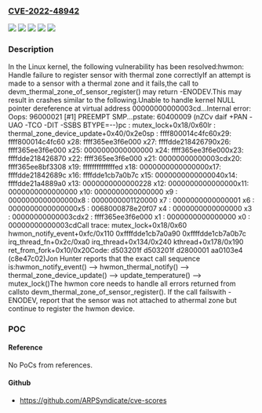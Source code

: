 ### [CVE-2022-48942](https://cve.mitre.org/cgi-bin/cvename.cgi?name=CVE-2022-48942)
![](https://img.shields.io/static/v1?label=Product&message=Linux&color=blue)
![](https://img.shields.io/static/v1?label=Version&message=&color=brightgreen)
![](https://img.shields.io/static/v1?label=Version&message=1597b374af22266266e1e20612208c4b11359ad4%20&color=brightgreen)
![](https://img.shields.io/static/v1?label=Version&message=5.8%20&color=brightgreen)
![](https://img.shields.io/static/v1?label=Vulnerability&message=n%2Fa&color=blue)

### Description

In the Linux kernel, the following vulnerability has been resolved:hwmon: Handle failure to register sensor with thermal zone correctlyIf an attempt is made to a sensor with a thermal zone and it fails,the call to devm_thermal_zone_of_sensor_register() may return -ENODEV.This may result in crashes similar to the following.Unable to handle kernel NULL pointer dereference at virtual address 00000000000003cd...Internal error: Oops: 96000021 [#1] PREEMPT SMP...pstate: 60400009 (nZCv daif +PAN -UAO -TCO -DIT -SSBS BTYPE=--)pc : mutex_lock+0x18/0x60lr : thermal_zone_device_update+0x40/0x2e0sp : ffff800014c4fc60x29: ffff800014c4fc60 x28: ffff365ee3f6e000 x27: ffffdde218426790x26: ffff365ee3f6e000 x25: 0000000000000000 x24: ffff365ee3f6e000x23: ffffdde218426870 x22: ffff365ee3f6e000 x21: 00000000000003cdx20: ffff365ee8bf3308 x19: ffffffffffffffed x18: 0000000000000000x17: ffffdde21842689c x16: ffffdde1cb7a0b7c x15: 0000000000000040x14: ffffdde21a4889a0 x13: 0000000000000228 x12: 0000000000000000x11: 0000000000000000 x10: 0000000000000000 x9 : 0000000000000000x8 : 0000000001120000 x7 : 0000000000000001 x6 : 0000000000000000x5 : 0068000878e20f07 x4 : 0000000000000000 x3 : 00000000000003cdx2 : ffff365ee3f6e000 x1 : 0000000000000000 x0 : 00000000000003cdCall trace: mutex_lock+0x18/0x60 hwmon_notify_event+0xfc/0x110 0xffffdde1cb7a0a90 0xffffdde1cb7a0b7c irq_thread_fn+0x2c/0xa0 irq_thread+0x134/0x240 kthread+0x178/0x190 ret_from_fork+0x10/0x20Code: d503201f d503201f d2800001 aa0103e4 (c8e47c02)Jon Hunter reports that the exact call sequence is:hwmon_notify_event()  --> hwmon_thermal_notify()    --> thermal_zone_device_update()      --> update_temperature()        --> mutex_lock()The hwmon core needs to handle all errors returned from callsto devm_thermal_zone_of_sensor_register(). If the call failswith -ENODEV, report that the sensor was not attached to athermal zone  but continue to register the hwmon device.

### POC

#### Reference
No PoCs from references.

#### Github
- https://github.com/ARPSyndicate/cve-scores

